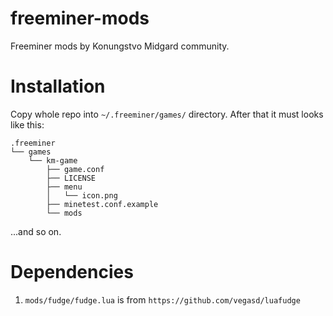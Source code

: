 freeminer-mods
==============

Freeminer mods by Konungstvo Midgard community.

# Installation
Copy whole repo into `~/.freeminer/games/` directory.
After that it must looks like this: 
```
.freeminer
└── games
    └── km-game
        ├── game.conf
        ├── LICENSE
        ├── menu
        │   └── icon.png
        ├── minetest.conf.example
        └── mods
```
...and so on.

# Dependencies
1. `mods/fudge/fudge.lua` is from `https://github.com/vegasd/luafudge`
